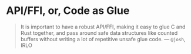 # API/FFI, or, Code as Glue

> It is important to have a robust API/FFI, making it easy to glue C and Rust together, and pass around safe data structures like counted buffers without writing a lot of repetitive unsafe glue code.
> — `@josh`, IRLO
